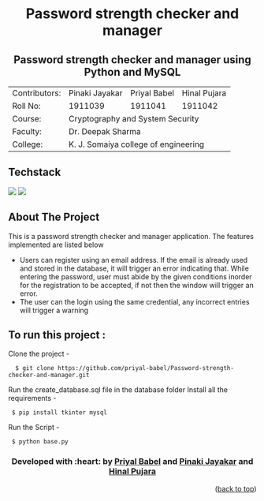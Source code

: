 <h1 align="center">Password strength checker and manager</h1>

<div align="center">
  
  <h2>Password strength checker and manager using Python and MySQL</h2>

<table>
  <tr>
    <td>Contributors:</td>
    <td>Pinaki Jayakar</td>
    <td>Priyal Babel</td>
    <td>Hinal Pujara</td>
  </tr>
  <tr>
    <td>Roll No:</td>
    <td>1911039</td>
    <td>1911041</td>
    <td>1911042</td>
  </tr>
  <tr>
    <td>Course:</td>
    <td colspan="3">Cryptography and System Security</td>
  </tr>
   <tr>
    <td>Faculty:</td>
    <td colspan="3">Dr. Deepak Sharma</td>
  </tr>
  <tr>
    <td>College:</td>
    <td colspan="3"> K. J. Somaiya college of engineering</td>
  </tr>
</table>
 </div>

 ## Techstack

[![](https://img.shields.io/badge/Made_with-MySQL-blue?style=for-the-badge&logo=opengl)](https://www.mysql.com/ "MySQL")
[![](https://img.shields.io/badge/Made_with-python-yellow?style=for-the-badge&logo=python)](https://www.python.org/ "Python") 
 ## About The Project

This is a password strength checker and manager application. The features implemented are listed below

* Users can register using an email address. If the email is already used and stored in the database, it will trigger an error indicating that. While entering the password, user must abide by the given conditions inorder for the registration to be accepted, if not then the window will trigger an error.
* The user can the login using the same credential, any incorrect entries will trigger a warning

## To run this project :

Clone the project -
```
  $ git clone https://github.com/priyal-babel/Password-strength-checker-and-manager.git
```
  
Run the create_database.sql file in the database folder 
Install all the requirements -
```
 $ pip install tkinter mysql
```
Run the Script -
```
 $ python base.py
```
<h3 align="center"><b>Developed with :heart: by <a href="https://github.com/priyal-babel">Priyal Babel</a> and <a href="https://github.com/pjayakar">Pinaki Jayakar</a> and <a href="https://github.com/hinalpujara">Hinal Pujara</a></b></h1>
<p align="right">(<a href="#top">back to top</a>)</p>